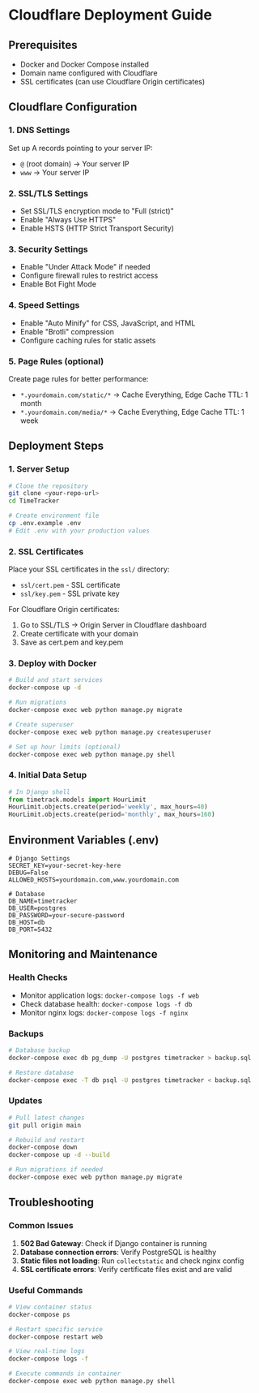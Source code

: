 # Cloudflare Deployment Guide

## Prerequisites
- Docker and Docker Compose installed
- Domain name configured with Cloudflare
- SSL certificates (can use Cloudflare Origin certificates)

## Cloudflare Configuration

### 1. DNS Settings
Set up A records pointing to your server IP:
- `@` (root domain) → Your server IP
- `www` → Your server IP

### 2. SSL/TLS Settings
- Set SSL/TLS encryption mode to "Full (strict)"
- Enable "Always Use HTTPS"
- Enable HSTS (HTTP Strict Transport Security)

### 3. Security Settings
- Enable "Under Attack Mode" if needed
- Configure firewall rules to restrict access
- Enable Bot Fight Mode

### 4. Speed Settings
- Enable "Auto Minify" for CSS, JavaScript, and HTML
- Enable "Brotli" compression
- Configure caching rules for static assets

### 5. Page Rules (optional)
Create page rules for better performance:
- `*.yourdomain.com/static/*` → Cache Everything, Edge Cache TTL: 1 month
- `*.yourdomain.com/media/*` → Cache Everything, Edge Cache TTL: 1 week

## Deployment Steps

### 1. Server Setup
```bash
# Clone the repository
git clone <your-repo-url>
cd TimeTracker

# Create environment file
cp .env.example .env
# Edit .env with your production values
```

### 2. SSL Certificates
Place your SSL certificates in the `ssl/` directory:
- `ssl/cert.pem` - SSL certificate
- `ssl/key.pem` - SSL private key

For Cloudflare Origin certificates:
1. Go to SSL/TLS → Origin Server in Cloudflare dashboard
2. Create certificate with your domain
3. Save as cert.pem and key.pem

### 3. Deploy with Docker
```bash
# Build and start services
docker-compose up -d

# Run migrations
docker-compose exec web python manage.py migrate

# Create superuser
docker-compose exec web python manage.py createsuperuser

# Set up hour limits (optional)
docker-compose exec web python manage.py shell
```

### 4. Initial Data Setup
```python
# In Django shell
from timetrack.models import HourLimit
HourLimit.objects.create(period='weekly', max_hours=40)
HourLimit.objects.create(period='monthly', max_hours=160)
```

## Environment Variables (.env)

```env
# Django Settings
SECRET_KEY=your-secret-key-here
DEBUG=False
ALLOWED_HOSTS=yourdomain.com,www.yourdomain.com

# Database
DB_NAME=timetracker
DB_USER=postgres
DB_PASSWORD=your-secure-password
DB_HOST=db
DB_PORT=5432
```

## Monitoring and Maintenance

### Health Checks
- Monitor application logs: `docker-compose logs -f web`
- Check database health: `docker-compose logs -f db`
- Monitor nginx logs: `docker-compose logs -f nginx`

### Backups
```bash
# Database backup
docker-compose exec db pg_dump -U postgres timetracker > backup.sql

# Restore database
docker-compose exec -T db psql -U postgres timetracker < backup.sql
```

### Updates
```bash
# Pull latest changes
git pull origin main

# Rebuild and restart
docker-compose down
docker-compose up -d --build

# Run migrations if needed
docker-compose exec web python manage.py migrate
```

## Troubleshooting

### Common Issues
1. **502 Bad Gateway**: Check if Django container is running
2. **Database connection errors**: Verify PostgreSQL is healthy
3. **Static files not loading**: Run `collectstatic` and check nginx config
4. **SSL certificate errors**: Verify certificate files exist and are valid

### Useful Commands
```bash
# View container status
docker-compose ps

# Restart specific service
docker-compose restart web

# View real-time logs
docker-compose logs -f

# Execute commands in container
docker-compose exec web python manage.py shell
```